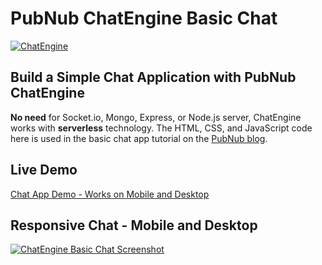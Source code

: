 # PubNub ChatEngine Basic Chat

[![ChatEngine](https://github.com/pubnub/chat-engine/blob/master/images/logo.png?raw=true)](https://www.pubnub.com/blog/socketio-chat-app-alternative/?devrel_gh=chatengine-basic-chat)

## Build a Simple Chat Application with PubNub ChatEngine

**No need** for Socket.io, Mongo, Express, or Node.js server, ChatEngine works with **serverless** technology. The HTML, CSS, and JavaScript code here is used in the basic chat app tutorial on the [PubNub blog](https://www.pubnub.com/blog/socketio-chat-app-alternative/?devrel_gh=chatengine-basic-chat).

## Live Demo
[Chat App Demo - Works on Mobile and Desktop](https://ajb413.github.io/chatengine-basic-chat/)

## Responsive Chat - Mobile and Desktop
[![ChatEngine Basic Chat Screenshot](https://i.imgur.com/dFXfUBn.png)](https://www.pubnub.com/blog/socketio-chat-app-alternative/?devrel_gh=chatengine-basic-chat)